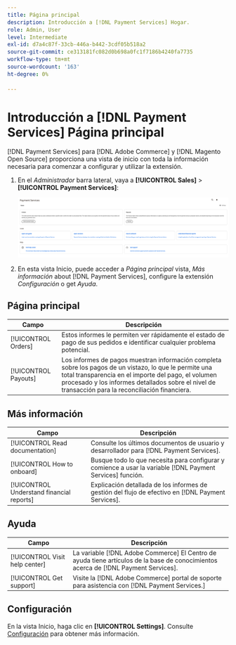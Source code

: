 ```yaml
---
title: Página principal
description: Introducción a [!DNL Payment Services] Hogar.
role: Admin, User
level: Intermediate
exl-id: d7a4c87f-33cb-446a-b442-3cdf05b518a2
source-git-commit: ce313181fc082d0b698a0fc1f7186b4240fa7735
workflow-type: tm+mt
source-wordcount: '163'
ht-degree: 0%

---
```


# Introducción a [!DNL Payment Services] Página principal

[!DNL Payment Services] para [!DNL Adobe Commerce] y [!DNL Magento Open Source] proporciona una vista de inicio con toda la información necesaria para comenzar a configurar y utilizar la extensión.

1. En el _Administrador_ barra lateral, vaya a **[!UICONTROL Sales]** > **[!UICONTROL Payment Services]**:

   ![Vista de inicio](assets/home-view.png)

1. En esta vista Inicio, puede acceder a _Página principal_ vista, _Más información_ about [!DNL Payment Services], configure la extensión _Configuración_ o get _Ayuda_.

## Página principal

| Campo | Descripción |
|---|---|
| [!UICONTROL Orders] | Estos informes le permiten ver rápidamente el estado de pago de sus pedidos e identificar cualquier problema potencial. |
| [!UICONTROL Payouts] | Los informes de pagos muestran información completa sobre los pagos de un vistazo, lo que le permite una total transparencia en el importe del pago, el volumen procesado y los informes detallados sobre el nivel de transacción para la reconciliación financiera. |

## Más información

| Campo | Descripción |
|---|---|
| [!UICONTROL Read documentation] | Consulte los últimos documentos de usuario y desarrollador para [!DNL Payment Services]. |
| [!UICONTROL How to onboard] | Busque todo lo que necesita para configurar y comience a usar la variable [!DNL Payment Services] función. |
| [!UICONTROL Understand financial reports] | Explicación detallada de los informes de gestión del flujo de efectivo en [!DNL Payment Services]. |

## Ayuda

| Campo | Descripción |
|---|---|
| [!UICONTROL Visit help center] | La variable [!DNL Adobe Commerce] El Centro de ayuda tiene artículos de la base de conocimientos acerca de [!DNL Payment Services]. |
| [!UICONTROL Get support] | Visite la [!DNL Adobe Commerce] portal de soporte para asistencia con [!DNL Payment Services.] |

## Configuración

En la vista Inicio, haga clic en **[!UICONTROL Settings]**. Consulte [Configuración](settings.md) para obtener más información.
